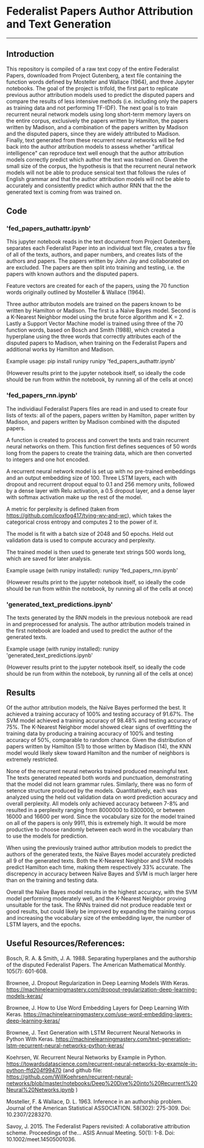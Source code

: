 # Federalist Papers Author Attribution and Text Generation

----------------------------------------------------------------------------------------------------------

## Introduction 

This repository is compiled of a raw text copy of the entire Federalist Papers, downloaded from Project Gutenberg, a text file containing the function words defined by Mosteller and Wallace (1964), and three Jupyter notebooks. The goal of the project is trifold, the first part to replicate previous author attribution models used to predict the disputed papers and compare the results of less intensive methods (i.e. including only the papers as training data and not performing TF-IDF). The next goal is to train recurrent neural network models using long short-term memory layers on the entire corpus, exclusively the papers written by Hamilton, the papers written by Madison, and a combination of the papers written by Madison and the disputed papers, since they are widely attributed to Madison. Finally, text generated from these recurrent neural networks will be fed back into the author attribution models to assess whether "artifical intelligence" can reproduce text well enough that the author attribution models correctly predict which author the text was trained on. Given the small size of the corpus, the hypothesis is that the recurrent neural network models will not be able to produce sensical text that follows the rules of English grammar and that the author attribution models will not be able to accurately and consistently predict which author RNN that the the generated text is coming from was trained on. 

## Code

### 'fed_papers_authattr.ipynb'

This jupyter notebook reads in the text document from Project Gutenberg, separates each Federalist Paper into an individual text file, creates a tsv file of all of the texts, authors, and paper numbers, and creates lists of the authors and papers. The papers written by John Jay and collaborated on are excluded. The papers are then split into training and testing, i.e. the papers with known authors and the disputed papers. 

Feature vectors are created for each of the papers, using the 70 function words originally outlined by Mosteller & Wallace (1964). 

Three author attributon models are trained on the papers known to be written by Hamilton or Madison. The first is a Naïve Bayes model. Second is a K-Nearest Neighbor model using the brute force algorithm and K = 2. Lastly a Support Vector Machine model is trained using three of the 70 function words, based on Bosch and Smith (1988), which created a hyperplane using the three words that correctly attributes each of the disputed papers to Madison, when training on the Federalist Papers and additional works by Hamilton and Madison.

Example usage: 
pip install runipy
runipy 'fed_papers_authattr.ipynb'

(However results print to the jupyter notebook itself, so ideally the code should be run from within the notebook, by running all of the cells at once)

### 'fed_papers_rnn.ipynb'

The individiaul Federalist Papers files are read in and used to create four lists of texts: all of the papers, papers written by Hamilton, paper written by Madison, and papers written by Madison combined with the disputed papers. 

A function is created to process and convert the texts and train recurrent neural networks on them. This function first defines sequences of 50 words long from the papers to create the training data, which are then converted to integers and one hot encoded. 

A recurrent neural network model is set up with no pre-trained embeddings and an output embedding size of 100. Three LSTM layers, each with dropout and recurrent dropout equal to 0.1 and 256 memory units, followed by a dense layer with Relu activation, a 0.5 dropout layer, and a dense layer with softmax activation make up the rest of the model. 

A metric for perplexity is defined (taken from https://github.com/icoxfog417/tying-wv-and-wc), which takes the categorical cross entropy and computes 2 to the power of it. 

The model is fit with a batch size of 2048 and 50 epochs. Held out validation data is used to compute accuracy and perplexity. 

The trained model is then used to generate text strings 500 words long, which are saved for later analysis.

Example usage (with runipy installed): 
runipy 'fed_papers_rnn.ipynb'

(However results print to the jupyter notebook itself, so ideally the code should be run from within the notebook, by running all of the cells at once)

### 'generated_text_predictions.ipynb'

The texts generated by the RNN models in the previous notebook are read in and preprocessed for analysis. The author attribution models trained in the first notebook are loaded and used to predict the author of the generated texts. 

Example usage (with runipy installed): 
runipy 'generated_text_predictions.ipynb'

(However results print to the jupyter notebook itself, so ideally the code should be run from within the notebook, by running all of the cells at once)

## Results

Of the author attribution models, the Naïve Bayes performed the best. It achieved a training accuracy of 100% and testing accuracy of 91.67%. The SVM model achieved a training accuracy of 98.48% and testing accuracy of 75%. The K-Nearest Neighbor model showed clear signs of overfitting the training data by producing a training accuracy of 100% and testing accuracy of 50%, comparable to random chance. Given the distribution of papers written by Hamilton (51) to those written by Madison (14), the KNN model would likely skew toward Hamilton and the number of neighbors is extremely restricted. 

None of the recurrent neural networks trained produced meaningful text. The texts generated repeated both words and punctuation, demonstrating that the model did not learn grammar rules. Similarly, there was no form of setence structure produced by the models. Quantitatively, each was analyzed using the held out validation data on word prediction accuracy and overall perplexity. All models only achieved accuracy between 7-8% and resulted in a perplexity ranging from 8000000 to 8300000, or between 16000 and 16600 per word. Since the vocabulary size for the model trained on all of the papers is only 9911, this is extremely high. It would be more productive to choose randomly between each word in the vocabulary than to use the models for prediction.

When using the previously trained author attribution models to predict the authors of the generated texts, the Naïve Bayes model accurately predicted all 9 of the generated texts. Both the K-Nearest Neighbor and SVM models predict Hamilton each time, making them respectively 33% accurate. The discrepency in accuracy between Naïve Bayes and SVM is much larger here than on the training and testing data. 

Overall the Naïve Bayes model results in the highest accuracy, with the SVM model performing moderately well, and the K-Nearest Neighbor proving unsuitable for the task. The RNNs trained did not produce readable text or good results, but could likely be improved by expanding the training corpus and increasing the vocabulary size of the embedding layer, the number of LSTM layers, and the epochs.

## Useful Resources/References:

Bosch, R. A. & Smith, J. A. 1988. Separating hyperplanes and the authorship of the disputed Federalist Papers. The American Mathematical Monthly. 105(7): 601-608.

Brownee, J. Dropout Regularization in Deep Learning Models With Keras. 
https://machinelearningmastery.com/dropout-regularization-deep-learning-models-keras/

Brownee, J. How to Use Word Embedding Layers for Deep Learning With Keras. https://machinelearningmastery.com/use-word-embedding-layers-deep-learning-keras/

Brownee, J. Text Generation with LSTM Recurrent Neural Networks in Python With Keras. https://machinelearningmastery.com/text-generation-lstm-recurrent-neural-networks-python-keras/

Koehrsen, W. Recurrent Neural Networks by Example in Python. https://towardsdatascience.com/recurrent-neural-networks-by-example-in-python-ffd204f99470
(and github file: https://github.com/WillKoehrsen/recurrent-neural-networks/blob/master/notebooks/Deep%20Dive%20into%20Recurrent%20Neural%20Networks.ipynb ) 

Mosteller, F. & Wallace, D. L. 1963. Inference in an authorship problem. Journal of the American Statistical ASSOCIATION. 58(302): 275-309. Doi: 10.2307/2283270.

Savoy, J. 2015. The Federalist Papers revisited: A collaborative attribution scheme. Proceedings of the… ASIS Annual Meeting. 50(1): 1-8. Doi: 10.1002/meet.14505001036.

